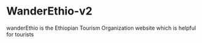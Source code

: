 # WanderEthio-v2
wanderEthio is the Ethiopian Tourism Organization website which is helpful for tourists
